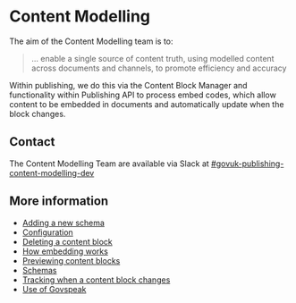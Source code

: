 # Content Modelling

The aim of the Content Modelling team is to:

> ... enable a single source of content truth, using modelled content across documents and channels, to promote efficiency and accuracy

Within publishing, we do this via the Content Block Manager and
functionality within Publishing API to process embed codes, which allow content to be embedded in documents and
automatically update when the block changes.

## Contact

The Content Modelling Team are available via Slack at [#govuk-publishing-content-modelling-dev](https://gds.slack.com/archives/C0776B04EJU)

## More information

- [Adding a new schema](adding_a_new_schema.md)
- [Configuration](configuration.md)
- [Deleting a content block](deleting_a_content_block.md)
- [How embedding works](how_embedding_works.md)
- [Previewing content blocks](previewing_content_blocks.md)
- [Schemas](schemas.md)
- [Tracking when a content block changes](tracking_when_a_content_block_changes.md)
- [Use of Govspeak](use_of_govspeak.md)
